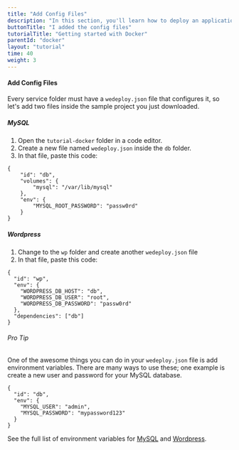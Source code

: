 ```yaml
---
title: "Add Config Files"
description: "In this section, you'll learn how to deploy an application using Docker."
buttonTitle: "I added the config files"
tutorialTitle: "Getting started with Docker"
parentId: "docker"
layout: "tutorial"
time: 40
weight: 3
---
```


#### Add Config Files

Every service folder must have a `wedeploy.json` file that configures it, so let's add two files inside the sample project you just downloaded.

##### MySQL

1. Open the `tutorial-docker` folder in a code editor.
2. Create a new file named `wedeploy.json` inside the `db` folder.
3. In that file, paste this code:

```application/json
{
	"id": "db",
	"volumes": {
		"mysql": "/var/lib/mysql"	
	},
	"env": {
		"MYSQL_ROOT_PASSWORD": "passw0rd"
	}
}
```

##### Wordpress

1. Change to the `wp` folder and create another `wedeploy.json` file
3. In that file, paste this code:

```application/json
{
  "id": "wp",
  "env": {
    "WORDPRESS_DB_HOST": "db",
    "WORDPRESS_DB_USER": "root",
    "WORDPRESS_DB_PASSWORD": "passw0rd"
  },
  "dependencies": ["db"]
}
```

<aside>

###### <span class="icon-16-star"></span> Pro Tip

One of the awesome things you can do in your `wedeploy.json` file is add environment variables. There are many ways to use these; one example is create a new user and password for your MySQL database.

```application/json
{
  "id": "db",
  "env": {
    "MYSQL_USER": "admin",
    "MYSQL_PASSWORD": "mypassword123"
  }
}
```

See the full list of environment variables for <a href="https://hub.docker.com/_/mysql/" target="_blank">MySQL</a> and <a href="https://hub.docker.com/_/wordpress/" target="_blank">Wordpress</a>.

</aside>
